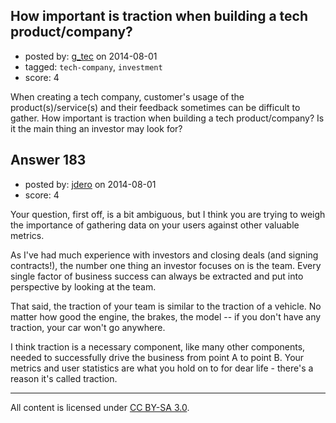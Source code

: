 ## How important is traction when building a tech product/company?

- posted by: [g_tec](https://stackexchange.com/users/3486715/g-tec) on 2014-08-01
- tagged: `tech-company`, `investment`
- score: 4

When creating a tech company, customer's usage of the product(s)/service(s) and their feedback sometimes can be difficult to gather. How important is traction when building a tech product/company? Is it the main thing an investor may look for?


## Answer 183

- posted by: [jdero](https://stackexchange.com/users/1972448/jdero) on 2014-08-01
- score: 4

Your question, first off, is a bit ambiguous, but I think you are trying to weigh the importance of gathering data on your users against other valuable metrics.

As I've had much experience with investors and closing deals (and signing contracts!), the number one thing an investor focuses on is the team. Every single factor of business success can always be extracted and put into perspective by looking at the team.

That said, the traction of your team is similar to the traction of a vehicle. No matter how good the engine, the brakes, the model -- if you don't have any traction, your car won't go anywhere.

I think traction is a necessary component, like many other components, needed to successfully drive the business from point A to point B. Your metrics and user statistics are what you hold on to for dear life - there's a reason it's called traction.



---

All content is licensed under [CC BY-SA 3.0](https://creativecommons.org/licenses/by-sa/3.0/).
